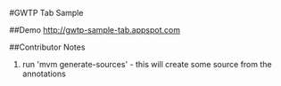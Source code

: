 #GWTP Tab Sample

##Demo
http://gwtp-sample-tab.appspot.com

##Contributor Notes
1. run 'mvm generate-sources' - this will create some source from the annotations
